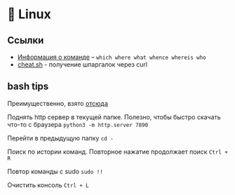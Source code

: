 # 🐧 Linux
## Ссылки

- [Информация о команде](https://effective-shell.com/part-2-core-skills/understanding-commands) – `which where what whence whereis who`
- [cheat.sh](https://github.com/chubin/cheat.sh) - получение шпаргалок через curl

## bash tips

Преимущественно, взято [отсюда](https://github.com/jlevy/the-art-of-command-line)

Поднять http сервер в текущей папке. Полезно, чтобы быстро скачать что-то с браузера
 `python3 -m http.server 7890`

Перейти в предыдущую папку
 `cd -`

Поиск по истории команд. Повторное нажатие продолжает поиск
 `Ctrl + R`

Повтор команды с sudo
 `sudo !!`

Очистить консоль
 `Ctrl + L`
